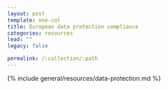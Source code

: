 ```yaml
---
layout: post
template: one-col
title: European data protection compliance
categories: resources
lead: ""
legacy: false

permalink: /:collection/:path
---
```



{% include general/resources/data-protection.md %}